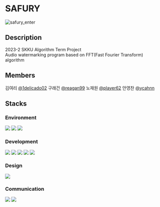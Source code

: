 # SAFURY
<img width="flex" alt="safury_enter" src="https://github.com/ycahnn/safury/assets/107872531/55ac70c6-2001-41cc-95fb-78d0ab00db87">

## Description
2023-2 SKKU Algorithm Term Project<br>
Audio watermarking program based on FFT(Fast Fourier Transform) algorithm

## Members
김여리 [@1delicado02](https://github.com/1delicado02)
구래건 [@reagan99](https://github.com/reagan99)
노재원 [@player62](https://github.com/player62)
안영찬 [@ycahnn](https://github.com/ycahnn)

## Stacks
### Environment
<img src="https://img.shields.io/badge/Git-F05032.svg?style=for-the-badge&logo=Git&logoColor=white" /> <img src="https://img.shields.io/badge/GitHub-181717.svg?style=for-the-badge&logo=GitHub&logoColor=white" /> <img src="https://img.shields.io/badge/Visual%20Studio%20Code-007ACC.svg?style=for-the-badge&logo=Visual-Studio-Code&logoColor=white" />

### Development
<img src="https://img.shields.io/badge/HTML5-E34F26.svg?style=for-the-badge&logo=HTML5&logoColor=white" /> <img src="https://img.shields.io/badge/CSS3-1572B6.svg?style=for-the-badge&logo=CSS3&logoColor=white" />
<img src="https://img.shields.io/badge/JavaScript-F7DF1E.svg?style=for-the-badge&logo=JavaScript&logoColor=black" /> <img src="https://img.shields.io/badge/FastAPI-009688.svg?style=for-the-badge&logo=FastAPI&logoColor=white" /> <img src="https://img.shields.io/badge/Python-3776AB.svg?style=for-the-badge&logo=Python&logoColor=white" />

### Design
<img src="https://img.shields.io/badge/Figma-F24E1E.svg?style=for-the-badge&logo=Figma&logoColor=white" />

### Communication
<img src="https://img.shields.io/badge/Notion-000000.svg?style=for-the-badge&logo=Notion&logoColor=white" /> <img src="https://img.shields.io/badge/KakaoTalk-FFCD00.svg?style=for-the-badge&logo=KakaoTalk&logoColor=black" />
